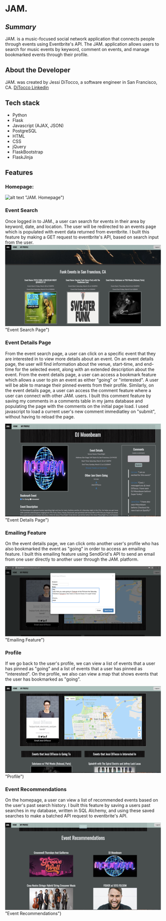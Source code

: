 # JAM.
## *Summary*
JAM. is a music-focused social network application that connects people through events using Eventbrite's API. The JAM. application allows users to search for music events by keyword, comment on events, and manage bookmarked events through their profile.

## About the Developer
JAM. was created by Jessi DiTocco, a software engineer in San Francisco, CA. [DiTocco Linkedin](https://www.linkedin.com/in/jessiditocco/ "Jessi DiTocco Linkedin")


## Tech stack 
* Python
* Flask
* Javascript (AJAX, JSON)
* PostgreSQL
* HTML
* CSS
* jQuery
* FlaskBootstrap
* FlaskJinja

## Features

### Homepage:

![alt text](https://raw.githubusercontent.com/jessiditocco/jam_app-02-18/master/readme_screenshots/homepage.png) "JAM. Homepage")

### Event Search
Once logged in to JAM., a user can search for events in their area by keyword, date, and location. The user will be redirected to an events page which is populated with event data returned from eventbrite. I built this feature by making a GET request to eventbrite's API, based on search input from the user.
![alt text](https://raw.githubusercontent.com/jessiditocco/jam_app-02-18/master/readme_screenshots/event_search.png) "Event Search Page")

### Event Details Page
From the event search page, a user can click on a specific event that they are interested in to view more details about an event. On an event details page, the user will find information about the venue, start-time, and end-time for the selected event, along with an extended description about the event. From the event details page, a user can access a bookmark feature which allows a user to pin an event as either "going" or "interested". A user will be able to manage their pinned events from their profile. Similarly, on the event details page, a user can access the comment feature where a user can connect with other JAM. users. I built this comment feature by saving my comments in a comments table in my jams database and populating the page with the comments on the initial page load. I used javascript to load a current user's new comment immediatley on "submit", without having to reload the page.

![alt text](https://raw.githubusercontent.com/jessiditocco/jam_app-02-18/master/readme_screenshots/event_details.png) "Event Details Page")

### Emailing Feature
On the event details page, we can click onto another user's profile who has also bookmarked the event as "going" in order to access an emailing feature. I built this emailing feature using SendGrid's API to send an email from one user directly to another user through the JAM. platform. 


![alt text](https://raw.githubusercontent.com/jessiditocco/jam_app-02-18/master/readme_screenshots/email.png) "Emailing Feature")

### Profile
If we go back to the user's profile, we can view a list of events that a user has pinned as "going" and a list of events that a user has pinned as "interested". On the profile, we also can view a map that shows events that the user has bookmarked as "going". 

![alt text](https://raw.githubusercontent.com/jessiditocco/jam_app-02-18/master/readme_screenshots/profile.png) "Profile")

### Event Recommendations
On the homepage, a user can view a list of recommended events based on the user's past search history. I built this feature by saving a users past searches in my database, written in SQL Alchemy, and using these saved searches to make a batched API request to eventbrite's API.

![alt text](https://raw.githubusercontent.com/jessiditocco/jam_app-02-18/master/readme_screenshots/event_recommendations.png) "Event Recommendations")

